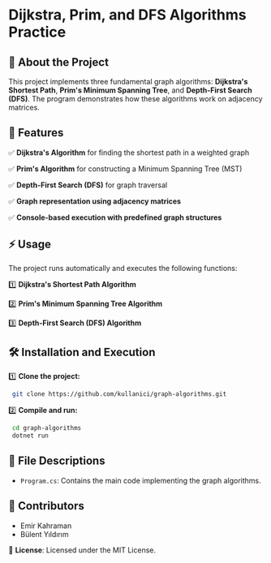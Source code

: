 # Dijkstra, Prim, and DFS Algorithms Practice

## 📌 About the Project
This project implements three fundamental graph algorithms: **Dijkstra's Shortest Path**, **Prim's Minimum Spanning Tree**, and **Depth-First Search (DFS)**. The program demonstrates how these algorithms work on adjacency matrices.

## 🚀 Features
✅ **Dijkstra's Algorithm** for finding the shortest path in a weighted graph

✅ **Prim's Algorithm** for constructing a Minimum Spanning Tree (MST)

✅ **Depth-First Search (DFS)** for graph traversal

✅ **Graph representation using adjacency matrices**

✅ **Console-based execution with predefined graph structures**

## ⚡ Usage
The project runs automatically and executes the following functions:

1️⃣ **Dijkstra's Shortest Path Algorithm**

2️⃣ **Prim's Minimum Spanning Tree Algorithm**

3️⃣ **Depth-First Search (DFS) Algorithm**

## 🛠 Installation and Execution

1️⃣ **Clone the project:**
```sh
 git clone https://github.com/kullanici/graph-algorithms.git
```

2️⃣ **Compile and run:**
```sh
 cd graph-algorithms
 dotnet run
```

## 📄 File Descriptions
- `Program.cs`: Contains the main code implementing the graph algorithms.

## 👥 Contributors
- Emir Kahraman
- Bülent Yıldırım

📜 **License**: Licensed under the MIT License.

